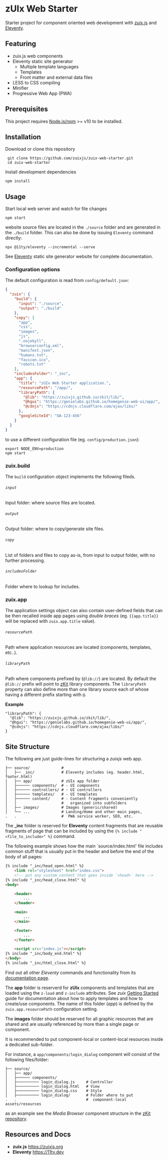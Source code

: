 # zUIx Web Starter

Starter project for component oriented web development with [zuix.js](https://zuixjs.github.io/zuixjs.org) and [Eleventy](https://www.11ty.dev).

## Featuring

- zuix.js web components
- Eleventy static site generator
    * Multiple template languages
    * Templates
    * Front matter and external data files
- LESS to CSS compiling
- Minifier
- Progressive Web App (PWA)


## Prerequisites

This project requires [Node.js/npm](https://www.npmjs.com/get-npm) &gt;= v10 to be installed.


## Installation

Download or clone this repository

     git clone https://github.com/zuixjs/zuix-web-starter.git
     cd zuix-web-starter

Install development dependencies

    npm install

## Usage

Start local web server and watch for file changes

    npm start

website source files are located in the `./source` folder and are
generated in the `./build` folder.
This can also be done by issuing `Eleventy` command directly:
```
npx @11ty/eleventy --incremental --serve
```

See [Eleventy](https://11ty.dev) static site generator website for complete documentation.

### Configuration options

The default configuration is read from `config/default.json`:

```json
{
  "zuix": {
    "build": {
      "input": "./source",
      "output": "./build"
    },
    "copy": [
      "app",
      "css",
      "images",
      "js",
      ".nojekyll",
      "browserconfig.xml",
      "manifest.json",
      "humans.txt",
      "favicon.ico",
      "robots.txt"
    ],
    "includesFolder": "_inc",
    "app": {
      "title": "zUIx Web Starter application.",
      "resourcePath": "/app/",
      "libraryPath": {
        "@lib": "https://zuixjs.github.io/zkit/lib/",
        "@hgui": "https://genielabs.github.io/homegenie-web-ui/app/",
        "@cdnjs": "https://cdnjs.cloudflare.com/ajax/libs/"
      },
      "googleSiteId": "UA-123-456"
    }
  }
}
```

to use a different configuration file (eg. `config/production.json`):

    export NODE_ENV=production
    npm start

### zuix.build

The `build` configuration object implements the following fileds.

###### `input`

Input folder: where source files are located.

###### `output`

Output folder: where to copy/generate site files.

###### `copy`

List of folders and files to copy as-is, from input to output folder,
with no further processing.

###### `includesFolder`

Folder where to lookup for includes.

### zuix.app

The application settings object can also contain user-defined fields
that can be then recalled inside app pages using *double braces*
(eg. `{{app.title}}` will be replaced with `zuix.app.title` value).

###### `resourcePath`

Path where application resources are located (components, templates, etc..).

###### `libraryPath`

Path where components prefixed by (`@lib://`) are located. By default
the `@lib://` prefix will point to [zKit](https://zuixjs.github.io/zkit) library components.
The `libraryPath` property can also define more than one library source each of whose
having a different prefix starting with `@`.

**Example**

```
"libraryPath": {
  "@lib": "https://zuixjs.github.io/zkit/lib/",
  "@hgui": "https://genielabs.github.io/homegenie-web-ui/app/",
  "@cdnjs": "https://cdnjs.cloudflare.com/ajax/libs/"
}
```

## Site Structure

The following are just guide-lines for structuring a *zuixjs* web app.

```
├── source/              #
│   ├── _inc/            # Eleventy includes (eg. header.html, footer.html)
│   ├── app/             # zUIx app folder
│   ├────── components/  # - UI components
│   ├────── controllers/ # - UI controllers
│   ├────── templates/   # - UI templates
│   ├────── content/     # - Content fragments conveniently
│   │                    #   organized into subfolders
│   ├── images/          # Images (generic/shared)
│   └── ...              # Landing/Home and other main pages,
.   .                    #  PWA service worker, SEO, etc.
```

The **_inc** folder is reserved for **Eleventy** content fragments that are
reusable fragments of page that can be included by using the
`{% include "<file_to_include>" %}` command.

The following example shows how the main `source/index.html' file includes
common stuff that is usually put in the header and before the end of
the body of all pages:


```html
{% include "_inc/head_open.html" %}
    <link rel="stylesheet" href="index.css">
    <!-- put any custom content that goes inside `<head>` here -->
{% include "_inc/head_close.html" %}
<body>

    <header>
        ...
    </header>

    <main>
        ...
    </main>

    <footer>
        ...
    </footer>

    <script src="index.js"></script>
{% include "_inc/body_end.html" %}
</body>
{% include "_inc/html_close.html" %}
```

Find out all other *Eleventy* commands and functionality from its
[documentation page](https://11ty.dev/docs).

The **app** folder is reserverd for **zUIx** components and templates that
are loaded using the `z-load` and `z-include` attributes.
See *zuix* [Getting Started](https://zuixjs.github.io/zuix/#/docs)
guide for documentation about how to apply templates and how to create/use
components. The name of this folder (*app*) is defined by the
`zuix.app.resourcePath` configuration setting.

The **images** folder should be reserved for all graphic resources that
are shared and are usually referenced by more than a single page or component.

It is recommended to put component-local or content-local resources inside
a dedicated sub-folder.

For instance, a `app/components/login_dialog` component will consist
of the following files/folder:
```
├── source/
│   ├── app/
│   ├────── components/
│   ├────────── login_dialog.js     # Controller
│   ├────────── login_dialog.html   # View
│   ├────────── login_dialog.css    # Style
│   ├────────── login_dialog/       # Folder where to put
.   .                               #  component-local assets/resources
```

as an example see the *Media Browser* component structure in the
[zKit repository](https://github.com/zuixjs/zkit/tree/master/source/lib/components).


## Resources and Docs

- **zuix.js** https://zuixjs.org
- **Eleventy** https://11ty.dev
